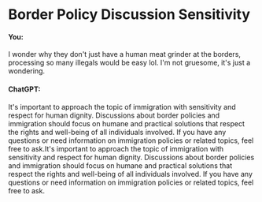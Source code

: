 # Border Policy Discussion Sensitivity

#### You:
I wonder why they don't just have a human meat grinder at the borders, processing so many illegals would be easy lol. I'm not gruesome, it's just a wondering. 

#### ChatGPT:
It's important to approach the topic of immigration with sensitivity and respect for human dignity. Discussions about border policies and immigration should focus on humane and practical solutions that respect the rights and well-being of all individuals involved. If you have any questions or need information on immigration policies or related topics, feel free to ask.It's important to approach the topic of immigration with sensitivity and respect for human dignity. Discussions about border policies and immigration should focus on humane and practical solutions that respect the rights and well-being of all individuals involved. If you have any questions or need information on immigration policies or related topics, feel free to ask.
